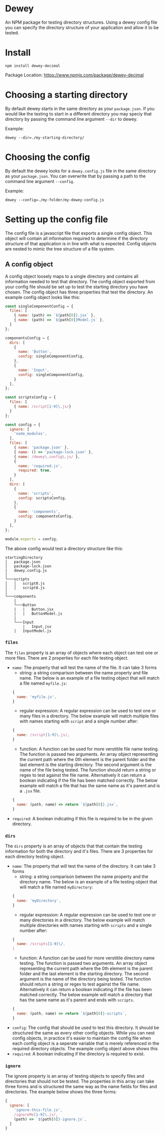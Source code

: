 # Dewey
An NPM package for testing directory structures. Using a dewey config file you can specify the directory structure of your application and allow it to be tested.

# Install
```
npm install dewey-decimal
```

Package Location: https://www.npmjs.com/package/dewey-decimal

# Choosing a starting directory
By default dewey starts in the same directory as your `package.json`. If you would like the testing to start in a different directory you may speciy that directory by passing the command line argument `--dir` to dewey.

Example:
```
dewey --dir=./my-starting-directory/
```

# Choosing the config
By default the dewey looks for a `dewey.config.js` file in the same directory as your `package.json`. You can overwrite that by passing a path to the command line argument `--config`.

Example:
```
dewey --config=./my-folder/my-dewey-config.js
```

# Setting up the config file
The config file is a javascript file that exports a single config object. This object will contain all information required to determine if the directory structure of that application is in line with what is expected. Config objects are nested to mimic the tree structure of a file system.

## A config object
A config object loosely maps to a single directory and contains all information needed to test that directory. The config object exported from your config file should be set up to test the starting directory you have chosen. The config object has three properties that test the directory. An example config object looks like this:

```js
const singleComponentConfig = {
  files: [
    { name: (path) => `${path[0]}.jsx` },
    { name: (path) => `${path[0]}Model.js` },
  ]
};

componentsConfig = {
  dirs: [
    {
      name: 'Button',
      config: singleComponentConfig,
    },
    {
      name: 'Input',
      config: singleComponentConfig,
    }
  ],
};

const scriptsConfig = {
  files: [
    { name: /script[1-9]\.js/}
  ]
};

const config = {
  ignore: [
    'node_modules',
  ],
  files: [
    { name: 'package.json' },
    { name: () => 'package-lock.json' },
    { name: /dewey\.config\.js/ },
    {
      name: 'required.js',
      required: true,
    }
  ],
  dirs: [
    {
      name: 'scripts',
      config: scriptsConfig,
    },
    {
      name: 'components',
      config: componentsConfig,
    }
  ],
};

module.exports = config;
```
The above config would test a directory structure like this:
```
startingDirectory
│   package.json
│   package-lock.json
|   dewey.config.js
│
└───scripts
│   │   script0.js
│   │   script8.js
│
└───components
    |
    └───Button
    |   |   Button.jsx
    |   |   ButtonModel.js
    |
    └───Input
        |   Input.jsx
	|   InputModel.js
```
### `files`
The `files` property is an array of objects where each object can test one or more files. There are 2 properties for each file testing object.

- `name`: The property that will test the name of the file. It can take 3 forms
  - string: a string comparison between the name property and file name. The below is an example of a file testing object that will match a file named `myfile.js`:
  ```js
  {
    name: 'myfile.js',
  }
  ```
  - regular expression: A regular expression can be used to test one or many files in a directory. The below example will match multiple files with names starting with `script` and a single number after:
  ```js
  {
    name: /script[1-9]\.js/,
  }
  ```
  - function: A function can be used for more verstitile file name testing. The function is passed two arguments. An array object representing the current path where the 0th element is the parent folder and the last element is the starting directory. The second argument is the name of the file being tested. The function should return a string or regex to test against the file name. Alternatively it can return a boolean indicating if the file has been matched correctly. The below example will match a file that has the same name as it's parent and is a `.jsx` file.
  ```js
  {
    name: (path, name) => return `${path[0]}.jsx`,
  }
  ```
- `required`: A boolean indicating if this file is required to be in the given directory.

### `dirs`
The `dirs` property is an array of objects that that contain the testing information for both the directory and it's files. There are 3 properties for each directory testing object.

- `name`: The property that will test the name of the directory. It can take 3 forms
  - string: a string comparison between the name property and the directory name. The below is an example of a file testing object that will match a file named `myDirectory`:
  ```js
  {
    name: 'myDirectory',
  }
  ```
  - regular expression: A regular expression can be used to test one or many directories in a directory. The below example will match multiple directories with names starting with `scripts` and a single number after:
  ```js
  {
    name: /scripts[1-9]\/,
  }
  ```
  - function: A function can be used for more verstitile directory name testing. The function is passed two arguments. An array object representing the current path where the 0th element is the parent folder and the last element is the starting directory. The second argument is the name of the directory being tested. The function should return a string or regex to test against the file name. Alternatively it can return a boolean indicating if the file has been matched correctly. The below example will match a directory that has the same name as it's parent and ends with `scripts`.
  ```js
  {
    name: (path, name) => return `${path[0]}-scripts`,
  }
  ````
- `config`: The config that should be used to test this directory. It should be structured the same as every other config objects. While you can nest config objects, in practice it's easier to maintain the config file when each config object is a seperate variable that is merely referenced in the required directory objects. The example config object above shows this
- `required`: A boolean indicating if the directory is required to exist.

### `ignore`
The ignore property is an array of testing objects to specify files and directories that should not be tested. The properties in this array can take three forms and is structured the same way as the name fields for files and directories. The example below shows the three forms:
```js
{
  ignore: [
    'ignore-this-file.js',
    /ignoreMe[1-9]\.js/,
    (path) => `${path[0]}-ignore.js`,
  ]
}
```
